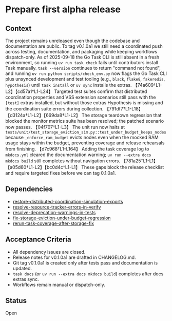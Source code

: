 # Prepare first alpha release

## Context
The project remains unreleased even though the codebase and documentation are
public. To tag v0.1.0a1 we still need a coordinated push across testing,
documentation, and packaging while keeping workflows dispatch-only. As of
2025-09-18 the Go Task CLI is still absent in a fresh environment, so running
`uv run task check` fails until contributors install Task manually. `task
--version` continues to return "command not found", and running `uv run python
scripts/check_env.py` now flags the Go Task CLI plus unsynced development and
test tooling (e.g., `black`, `flake8`, `fakeredis`, `hypothesis`) until `task
install` or `uv sync` installs the extras.
【74a609†L1-L2】【cd57a1†L1-L24】 Targeted test suites confirm that distributed
coordination properties and VSS extension scenarios still pass with the `[test]`
extras installed, but without those extras Hypothesis is missing and the
coordination suite errors during collection.
【791df7†L1-L18】【d3124a†L1-L2】【669da8†L1-L2】 The storage teardown
regression that blocked the monitor metrics suite has been resolved; the patched
scenario now passes. 【04f707†L1-L3】 The unit run now halts at
`tests/unit/test_storage_eviction_sim.py::test_under_budget_keeps_nodes`
because `_enforce_ram_budget` evicts nodes even when the mocked RAM usage stays
within the budget, preventing coverage and release rehearsals from finishing.
【d7c968†L1-L164】 Adding the task coverage log to `mkdocs.yml` cleared the
documentation warning; `uv run --extra docs mkdocs build` still completes
without navigation errors. 【781a25†L1-L1】【a05d60†L1-L2】【bc0d4c†L1-L1】 These gaps
block the release checklist and require targeted fixes before we can tag
0.1.0a1.

## Dependencies
- [restore-distributed-coordination-simulation-exports](restore-distributed-coordination-simulation-exports.md)
- [resolve-resource-tracker-errors-in-verify](resolve-resource-tracker-errors-in-verify.md)
- [resolve-deprecation-warnings-in-tests](resolve-deprecation-warnings-in-tests.md)
- [fix-storage-eviction-under-budget-regression](fix-storage-eviction-under-budget-regression.md)
- [rerun-task-coverage-after-storage-fix](rerun-task-coverage-after-storage-fix.md)

## Acceptance Criteria
- All dependency issues are closed.
- Release notes for v0.1.0a1 are drafted in CHANGELOG.md.
- Git tag v0.1.0a1 is created only after tests pass and documentation is
  updated.
- `task docs` (or `uv run --extra docs mkdocs build`) completes after docs
  extras sync.
- Workflows remain manual or dispatch-only.

## Status
Open
